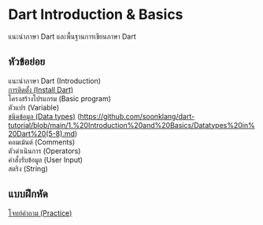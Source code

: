 # Dart Introduction & Basics
แนะนำภาษา Dart และพื้นฐานการเขียนภาษา Dart

## หัวข้อย่อย
  แนะนำภาษา Dart (Introduction)<br>
  [การติดตั้ง (Install Dart)](https://github.com/soonklang/dart-tutorial/blob/main/1.%20Introduction%20and%20Basics/How%20to%20install%20Dart.md)<br>
  โครงสร้างโปรแกรม (Basic program)<br>
  ตัวแปร (Variable) <br>
  [ชนิดข้อมูล (Data types)](https://github.com/soonklang/dart-tutorial/blob/main/1.%20Introduction%20and%20Basics/Datatypes%20in%20Dart(1-4).md)
  (https://github.com/soonklang/dart-tutorial/blob/main/1.%20Introduction%20and%20Basics/Datatypes%20in%20Dart%20(5-8).md)<br>
  คอมเม้นต์ (Comments)<br>
  ตัวดำเนินการ (Operators)<br>
  คำสั่งรับข้อมูล (User Input)<br>
  สตริง (String)<br>

## แบบฝึกหัด
  [โจทย์คำถาม (Practice)](Practice1.md)
